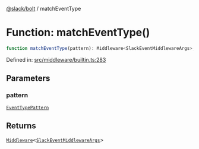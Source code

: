 [@slack/bolt](../index.md) / matchEventType

# Function: matchEventType()

```ts
function matchEventType(pattern): Middleware<SlackEventMiddlewareArgs>;
```

Defined in: [src/middleware/builtin.ts:283](https://github.com/slackapi/bolt-js/blob/main/src/middleware/builtin.ts#L283)

## Parameters

### pattern

[`EventTypePattern`](../type-aliases/EventTypePattern.md)

## Returns

[`Middleware`](../type-aliases/Middleware.md)\<[`SlackEventMiddlewareArgs`](../type-aliases/SlackEventMiddlewareArgs.md)\>
